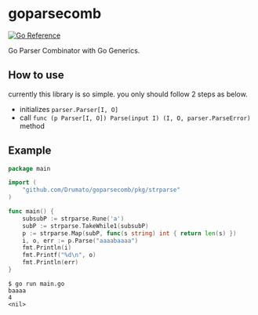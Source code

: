 # goparsecomb

[![Go Reference](https://pkg.go.dev/badge/github.com/Drumato/goparsecomb.svg)](https://pkg.go.dev/github.com/Drumato/goparsecomb)  

Go Parser Combinator with Go Generics.  

## How to use

currently this library is so simple. you only should follow 2 steps as below.

- initializes `parser.Parser[I, O]`
- call `func (p Parser[I, O]) Parse(input I) (I, O, parser.ParseError)` method

## Example

```go
package main

import (
    "github.com/Drumato/goparsecomb/pkg/strparse"
)

func main() {
	subsubP := strparse.Rune('a')
	subP := strparse.TakeWhile1(subsubP)
	p := strparse.Map(subP, func(s string) int { return len(s) })
	i, o, err := p.Parse("aaaabaaaa")
	fmt.Println(i)
	fmt.Printf("%d\n", o)
	fmt.Println(err)
}
```

```shell
$ go run main.go
baaaa
4
<nil>
```
